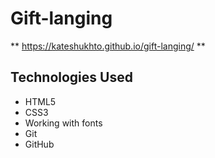 # Gift-langing

** https://kateshukhto.github.io/gift-langing/ **

## Technologies Used

- HTML5
- CSS3
- Working with fonts 
- Git
- GitHub
